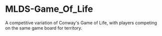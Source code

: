 # MLDS-Game_Of_Life
A competitive variation of Conway's Game of Life, with players competing on the same game board for territory.
